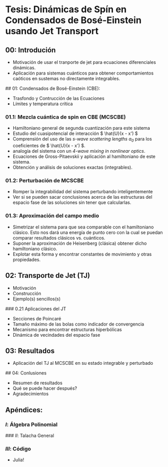 # Tesis: Dinámicas de Spín en Condensados de Bosé-Einstein usando Jet Transport

## 00: Introdución
+ Motivación de usar el tranporte de jet para ecuaciones diferenciales dinámicas.
+ Aplicación para sistemas cuánticos para obtener comportamientos caóticos en sustemas no directamente integrables.

## 01: Condensados de Bosé-Einstein (CBE):
+ Trasfondo y Contrucción de las Ecuaciones
+ Límites y temperatura crítica

### 01.1: Mezcla cuántica de spin en CBE (MCSCBE)
+ Hamiltoniano general de segunda cuantización para este sistema
+ Estudio del cuasipotencial de interacción $ \hat{U}(x - x') $
+ Comprensión del uso de las *s-wave scattering lengths $a_0$* para los coeficientes de $ \hat{U}(x - x') $.
+ analogía del sistema con un *4-wave mixing in nonlinear optics*.
+ Ecuaciones de Gross-Pitaevskii y aplicación al hamiltoniano de este sistema.
+ Obtención y análisis de soluciones exactas (integrables).

### 01.2: Perturbación de MCSCBE
+ Romper la integrabilidad del sistema perturbando inteligentemente
+ Ver si se pueden sacar conclusiones acerca de las estructuras del espacio fase de las soluciones sin tener que calcularlas.

### 01.3: Aproximación del campo medio
+ Simetrizar el sistema para que sea comparable con el hamiltoniano clásico. Esto nos dará una energía de punto cero con la cual se puedan comparar resultados clásicos vs. cuánticos.
+ Suponer la aproximación de Heisenberg (clásica) obtener dicho hamiltoniano clásico.
+ Explotar esta forma y encontrar constantes de movimiento y otras propiedades.

## 02: Transporte de Jet (TJ)
+ Motivación
+ Construcción
+ Ejemplo(s) sencillos(s)

### 0.21 Aplicaciones del JT
+ Secciones de Poincaré
+ Tamaño máximo de las bolas como indicador de convergencia
+ Mecanismo para encontrar estructuras hiperbólicas
+ Dinámica de vecindades del espacio fase

## 03: Resultados
+ Aplicación del TJ al MCSCBE en su estado integrable y perturbado

## 04: Conlusiones
+ Resumen de resultados
+ Qué se puede hacer después?
+ Agradecimientos

## Apéndices:
### $I$: Álgebra Polinomial
### $II$: Talacha General
### $III$: Código
+ Julia!
